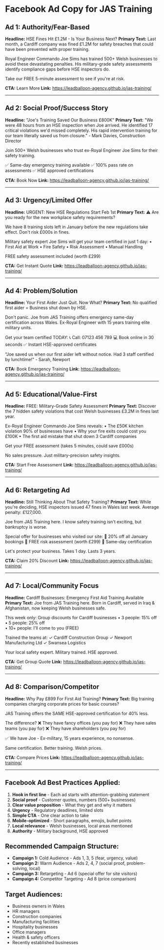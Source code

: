 # Facebook Ad Copy for JAS Training

## Ad 1: Authority/Fear-Based
**Headline:** HSE Fines Hit £1.2M - Is Your Business Next?
**Primary Text:**
Last month, a Cardiff company was fined £1.2M for safety breaches that could have been prevented with proper training.

Royal Engineer Commando Joe Sims has trained 500+ Welsh businesses to avoid these devastating penalties. His military-grade safety assessments identify compliance gaps before HSE inspectors do.

Take our FREE 5-minute assessment to see if you're at risk.

**CTA:** Learn More
**Link:** https://leadballoon-agency.github.io/jas-training/

---

## Ad 2: Social Proof/Success Story
**Headline:** "Joe's Training Saved Our Business £800K"
**Primary Text:**
"We were 48 hours from an HSE inspection when Joe arrived. He identified 17 critical violations we'd missed completely. His rapid intervention training for our team literally saved us from closure." - Mark Davies, Construction Director

Join 500+ Welsh businesses who trust ex-Royal Engineer Joe Sims for their safety training.

✅ Same-day emergency training available
✅ 100% pass rate on assessments
✅ HSE approved certifications

**CTA:** Book Now
**Link:** https://leadballoon-agency.github.io/jas-training/

---

## Ad 3: Urgency/Limited Offer
**Headline:** URGENT: New HSE Regulations Start Feb 1st
**Primary Text:**
⚠️ Are you ready for the new workplace safety requirements?

We have 8 training slots left in January before the new regulations take effect. Don't risk £000s in fines.

Military safety expert Joe Sims will get your team certified in just 1 day:
• First Aid at Work
• Fire Safety
• Risk Assessment
• Manual Handling

FREE safety assessment included (worth £299)

**CTA:** Get Instant Quote
**Link:** https://leadballoon-agency.github.io/jas-training/

---

## Ad 4: Problem/Solution
**Headline:** Your First Aider Just Quit. Now What?
**Primary Text:**
No qualified first aider = Business shut down by HSE.

Don't panic. Joe from JAS Training offers emergency same-day certification across Wales. Ex-Royal Engineer with 15 years training elite military units.

Get your team certified TODAY:
📞 Call: 07123 456 789
💻 Book online in 30 seconds
✅ Instant HSE-approved certificates

"Joe saved us when our first aider left without notice. Had 3 staff certified by lunchtime!" - Sarah, Newport

**CTA:** Book Emergency Training
**Link:** https://leadballoon-agency.github.io/jas-training/

---

## Ad 5: Educational/Value-First
**Headline:** FREE: Military-Grade Safety Assessment 
**Primary Text:**
Discover the 7 hidden safety violations that cost Welsh businesses £3.2M in fines last year.

Ex-Royal Engineer Commando Joe Sims reveals:
• The £50K kitchen violation 90% of businesses have
• Why your fire exits could cost you £100K
• The first aid mistake that shut down 3 Cardiff companies

Get your FREE assessment (takes 5 minutes, could save £000s)

No sales pressure. Just military-precision safety insights.

**CTA:** Start Free Assessment
**Link:** https://leadballoon-agency.github.io/jas-training/

---

## Ad 6: Retargeting Ad
**Headline:** Still Thinking About That Safety Training?
**Primary Text:**
While you're deciding, HSE inspectors issued 47 fines in Wales last week. Average penalty: £127,000.

Joe from JAS Training here. I know safety training isn't exciting, but bankruptcy is worse.

Special offer for businesses who visited our site:
🎯 20% off all January bookings
🎯 FREE risk assessment (worth £299)
🎯 Same-day certification

Let's protect your business. Takes 1 day. Lasts 3 years.

**CTA:** Claim 20% Discount
**Link:** https://leadballoon-agency.github.io/jas-training/

---

## Ad 7: Local/Community Focus
**Headline:** Cardiff Businesses: Emergency First Aid Training Available
**Primary Text:**
Joe from JAS Training here. Born in Cardiff, served in Iraq & Afghanistan, now keeping Welsh businesses safe.

This week only: Group discounts for Cardiff businesses
• 3 people: 15% off
• 5 people: 25% off  
• 10+ people: I'll come to you (FREE)

Trained the teams at:
✓ Cardiff Construction Group
✓ Newport Manufacturing Ltd
✓ Swansea Logistics

Your local safety expert. Military trained. HSE approved.

**CTA:** Get Group Quote
**Link:** https://leadballoon-agency.github.io/jas-training/

---

## Ad 8: Comparison/Competitor
**Headline:** Why Pay £899 For First Aid Training?
**Primary Text:**
Big training companies charging corporate prices for basic courses?

JAS Training offers the SAME HSE-approved certification for 40% less. 

The difference? 
❌ They have fancy offices (you pay for)
❌ They have sales teams (you pay for)
❌ They have shareholders (you pay for)

✅ We have Joe - Ex-military, 15 years experience, no nonsense.

Same certification. Better training. Welsh prices.

**CTA:** Compare Prices
**Link:** https://leadballoon-agency.github.io/jas-training/

---

## Facebook Ad Best Practices Applied:
1. **Hook in first line** - Each ad starts with attention-grabbing statement
2. **Social proof** - Customer quotes, numbers (500+ businesses)
3. **Clear value proposition** - What they get and why it matters
4. **Urgency** - Regulatory deadlines, limited slots
5. **Simple CTA** - One clear action to take
6. **Mobile-optimized** - Short paragraphs, emojis, bullet points
7. **Local relevance** - Welsh businesses, local areas mentioned
8. **Authority** - Military background, HSE approved

## Recommended Campaign Structure:
- **Campaign 1:** Cold Audience - Ads 1, 3, 5 (fear, urgency, value)
- **Campaign 2:** Warm Audience - Ads 2, 4, 7 (social proof, problem-solving, local)
- **Campaign 3:** Retargeting - Ad 6 (special offer for site visitors)
- **Campaign 4:** Competitor Targeting - Ad 8 (price comparison)

## Target Audiences:
- Business owners in Wales
- HR managers
- Construction companies
- Manufacturing facilities  
- Hospitality businesses
- Office managers
- Health & safety officers
- Recently established businesses